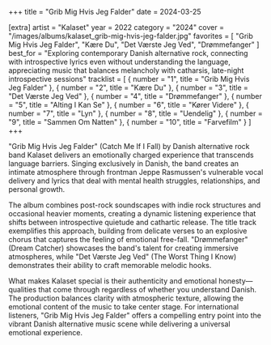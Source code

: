 +++
title = "Grib Mig Hvis Jeg Falder"
date = 2024-03-25

[extra]
artist = "Kalaset"
year = 2022
category = "2024"
cover = "/images/albums/kalaset_grib-mig-hvis-jeg-falder.jpg"
favorites = [
    "Grib Mig Hvis Jeg Falder",
    "Kære Du",
    "Det Værste Jeg Ved",
    "Drømmefanger"
]
best_for = "Exploring contemporary Danish alternative rock, connecting with introspective lyrics even without understanding the language, appreciating music that balances melancholy with catharsis, late-night introspective sessions"
tracklist = [
    { number = "1", title = "Grib Mig Hvis Jeg Falder" },
    { number = "2", title = "Kære Du" },
    { number = "3", title = "Det Værste Jeg Ved" },
    { number = "4", title = "Drømmefanger" },
    { number = "5", title = "Alting I Kan Se" },
    { number = "6", title = "Kører Videre" },
    { number = "7", title = "Lyn" },
    { number = "8", title = "Uendelig" },
    { number = "9", title = "Sammen Om Natten" },
    { number = "10", title = "Farvefilm" }
]
+++

"Grib Mig Hvis Jeg Falder" (Catch Me If I Fall) by Danish alternative rock band Kalaset delivers an emotionally charged experience that transcends language barriers. Singing exclusively in Danish, the band creates an intimate atmosphere through frontman Jeppe Rasmussen's vulnerable vocal delivery and lyrics that deal with mental health struggles, relationships, and personal growth.

The album combines post-rock soundscapes with indie rock structures and occasional heavier moments, creating a dynamic listening experience that shifts between introspective quietude and cathartic release. The title track exemplifies this approach, building from delicate verses to an explosive chorus that captures the feeling of emotional free-fall. "Drømmefanger" (Dream Catcher) showcases the band's talent for creating immersive atmospheres, while "Det Værste Jeg Ved" (The Worst Thing I Know) demonstrates their ability to craft memorable melodic hooks.

What makes Kalaset special is their authenticity and emotional honesty—qualities that come through regardless of whether you understand Danish. The production balances clarity with atmospheric texture, allowing the emotional content of the music to take center stage. For international listeners, "Grib Mig Hvis Jeg Falder" offers a compelling entry point into the vibrant Danish alternative music scene while delivering a universal emotional experience.